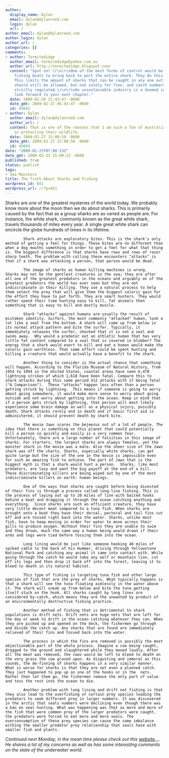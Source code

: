 ```yaml
---
author:
  display_name: Dylan
  email: dylan@dylanreed.com
  login: dylan
  url: /
author_email: dylan@dylanreed.com
author_login: dylan
author_url: /
categories: []
comments:
- author: Termitedidge
  author_email: termitedidge@yahoo.com.au
  author_url: http://termitedidge.blogspot.com/
  content: "Spot on! \r\n\r\nOne of the best forms of control would be to require
    fishing boats to bring back to port the entire shark. They do this in Australia.
    This limits the amount of sharks that can be caught in any one outing. Shark fishing
    should still be allowed, but not solely for fins, and catch numbers should be
    strictly regulated.\r\n\r\nAn unsustainable industry is a doomed industry.\r\n\r\nI
    look forward to your next chapter."
  date: 2009-02-26 21:43:47 -0600
  date_gmt: 2009-02-27 05:43:47 -0600
  id: 45641
- author: Dylan
  author_email: dylan@dylanreed.com
  author_url: /
  content: That is one of the reasons that I am such a fan of Australia. They believe
    in protecting their wildlife.
  date: 2009-02-27 15:00:58 -0600
  date_gmt: 2009-02-27 23:00:58 -0600
  id: 45643
date: "2009-02-23T07:00:23Z"
date_gmt: 2009-02-23 15:00:23 -0600
published: true
status: publish
tags:
- Sea Monsters
title: The Truth About Sharks and Fishing
wordpress_id: 651
wordpress_url: //?p=651
---
```


Sharks are one of the greatest mysteries of the world today. We probably know more about the moon then we do about sharks. This is primarily caused by the fact that as a group sharks are as varied as people are. For instance, the white shark, commonly known as the great white shark, travels thousands of miles every year. A single great white shark can encircle the globe hundreds of times in its lifetime.

            Shark attacks are exploratory bites. This is the shark's only method of getting a feel for things. These bites are no different than when a dog mouths something in order to get a feel for what that thing is. The biggest difference is that sharks have rows and rows of razor sharp teeth. The problem with calling these encounters "attacks" is that if a shark was attacking a person, that person would be dead. 

            The image of sharks as human killing machines is wrong.  Sharks may not be the gentlest creatures in the sea; they are after all one of the greatest predators in the oceans and arguably on of the greatest predators the world has ever seen but they are not indiscriminate in their killing. They use a natural process to help them select the prey that will give them the biggest caloric gain for the effort they have to put forth. They are smart hunters. They would rather spend their time hunting easy to kill, fat animals then something that is easy to kill and mostly muscle.

            Shark "attacks" against humans are usually the result of mistaken identity. Surfers, the most commonly "attacked" human, look a lot like a seal from the bottom. A shark will come up from below in its normal attack pattern and bite the surfer. Typically, it immediately releases the surfer, shocked that it is not a seal and swims away.  Why would a predator eat an athletic human that has very little fat content compared to a seal that is covered in blubber? The energy that a shark would exert to kill and eat a human would make the caloric gain worthless. That same effort could be spent hunting and killing a creature that would actually have a benefit to the shark.

            Another thing to consider is the actual chance that something will happen. According to the Florida Museum of Natural History, from 1954 to 1994 in the United States, coastal areas have seen 6,470 lightning strikes of which 1,618 have been fatal. Compare this to shark attacks during this same period 412 attacks with 17 being fatal ("A Comparison").  These "attacks" happen less often than a person getting struck by lightning.  This means if someone is going to worry about going somewhere, it would make more sense to worry about going outside and not worry about getting into the ocean. Keep in mind that if a person gets struck by lightning, that person will most likely experience some brain damage as well as a physical injury, possibly death. Shark attacks rarely end in death and if basic first aid is administered, it should prevent death by shark bite. 

            The movie Jaws scares the bejeezus out of a lot of people. The idea that there is something on this planet that could potentially kill a person so quickly and easily is a very common fear. Unfortunately, there are a large number of falsities in this image of sharks. For starters, the largest sharks are always females, yet the monster shark in the movie was a male. Also the sheer size of the Jaws shark was off the charts. Sharks, especially white sharks, can get quite large but the size of the one in the movie is impossible even for such an amazing fish to achieve. The part of Jaws that is the biggest myth is that a shark would hunt a person.  Sharks, like most predators, are lazy and want the big payoff at the end of a kill. These discriminating killers are being wiped out by one of the most indiscriminate killers on earth: human beings.

            One of the ways that sharks are caught before being divested of their fins is through a process called long-line fishing. This is the process of laying out up to 20 miles of line with baited hooks behind a boat and dragging it through the ocean catching anything and everything.  Since sharks are such an efficient creature, they have very little decent meat compared to a tuna fish. When sharks are brought onto a boat they have their dorsal, pectoral and tail fins cut off and are tossed right back into the water. Sharks, unlike most fish, have to keep moving in order for water to move across their gills to produce oxygen. Without their fins they are unable to swim and they drown, much the same way a human being would drown if their arms and legs were tied before tossing them into the ocean. 

            Long lining would be just like someone hooking 40 miles of spiked cable to the back of his Hummer, driving through Yellowstone National Park and catching any animal it came into contact with. While going through the catch he would take any wolf or mountain lion, cut off its legs and then drop it back off into the forest, leaving it to bleed to death in its natural habitat. 

            This type of fishing is targeting tuna fish and other large species of fish that are the prey of sharks. What typically happens is that a shark will see the tuna floating aimlessly in the water above it. The shark will sneak up from below and bite the tuna getting itself stuck on the hook. All sharks caught by long lines are considered by-catch, which means they are the unwanted by product of an environmentally destructive fishing practice. 

            Another method of fishing that is detrimental to shark populations is drift nets. Drift nets are huge nets that are left for the day or week to drift in the ocean catching whatever they can. When they are picked up and opened on the deck, the fishermen go through and divide the catch up. Any sharks that are found are immediately relieved of their fins and tossed back into the water. 

            The process in which the fins are removed is possibly the most objectionable part of the whole process. Imagine a cow being caught, dragged to the ground and slaughtered while they mooed loudly. After all the meat was removed, the cows would be left to bleed to death on the very grass the cow grazed upon. As disgusting and immoral as this sounds, the de-finning of sharks happens in a very similar manner. What is worse for sharks is that they are not even a planned catch. They just happened to pop up on one of the hooks or in the  nets. Rather then let them go, the fishermen remove the only part of value and toss the rest into the ocean to die. 

            Another problem with long lining and drift net fishing is that they also lead to the overfishing of certain prey species leading the predators to seek different prey in larger numbers. It was discovered in the arctic that seals numbers were declining even though there was a ban on seal hunting. What was happening was that as more and more of the fish that were common prey of the larger predators were caught, the predators were forced to eat more and more seals. The overconsumption of these prey species can cause the same imbalance withing the smaller predator prey relationship that seals have with smaller fish and plants. 

_Continued next Monday, in the mean time please check out this [website][1]__. He shares a lot of my concerns as well as has some interesting comments on the state of the underwater world._

   [1]: http://termitedidge.blogspot.com/

